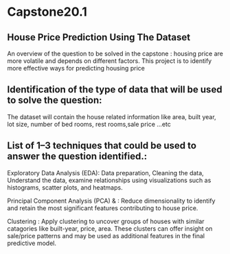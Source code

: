 # Capstone20.1
## House Price Prediction Using The Dataset
An overview of the question to be solved in the capstone :
housing price are more volatile and depends on different factors. This project is to identify more effective ways for predicting housing price

## Identification of the type of data that will be used to solve the question:
The dataset will contain the house related information like area, built year, lot size, number of bed rooms, rest rooms,sale price ...etc

## List of 1–3 techniques that could be used to answer the question identified.:
Exploratory Data Analysis (EDA): Data preparation, Cleaning the data, Understand the data, examine relationships using visualizations such as histograms, scatter plots, and heatmaps.

Principal Component Analysis (PCA) & : Reduce dimensionality to identify and retain the most significant features contributing to house price.

Clustering : Apply clustering to uncover groups of houses with similar catagories like built-year, price, area. These clusters can offer insight on sale/price patterns and may be used as additional features in the final predictive model.
